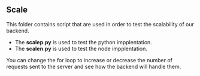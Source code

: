 ## Scale 

This folder contains script that are used in order to test the scalability of our backend.

- The **scalep.py** is used to test the python impplentation.
- The **scalen.py** is used to test the node impplentation.

You can change the for loop to increase or decrease the number of requests sent to the server and see how the backend will handle them.
